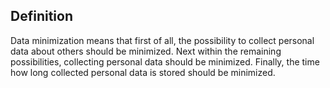 
## Definition

Data minimization means that first of all, the possibility to collect personal data about others should be minimized. Next within the remaining possibilities, collecting personal data should be minimized. Finally, the time how long collected personal data is stored should be minimized.